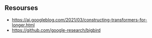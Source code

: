 ## Resourses
* https://ai.googleblog.com/2021/03/constructing-transformers-for-longer.html
* https://github.com/google-research/bigbird